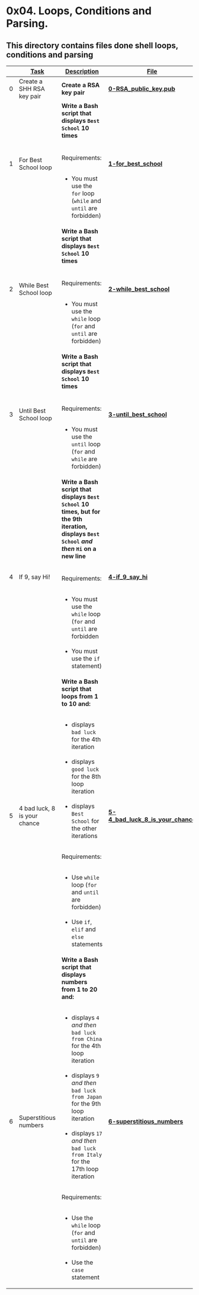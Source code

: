 # 0x04. Loops, Conditions and Parsing.

## This directory contains files done shell loops, conditions and parsing

| | <ins>**Task**</ins> | <ins>**Description**</ins> | <ins>**File**</ins> |
| --- | --- | --- | --- |
| 0 | Create a SHH RSA key pair | **Create a RSA key pair** | **[0-RSA_public_key.pub](0-RSA_public_key.pub)** |
| 1 | For Best School loop | **Write a Bash script that displays `Best School` 10 times**<br><br>&emsp;Requirements:<ul>&emsp;<li>You must use the `for` loop (`while` and `until` are forbidden)</li></ul> | **[1-for_best_school](1-for_best_school)** |
| 2 | While Best School loop | **Write a Bash script that displays `Best School` 10 times**<br><br>&emsp;Requirements:<ul>&emsp;<li>You must use the `while` loop (`for` and `until` are forbidden)</li></ul> | **[2-while_best_school](2-while_best_school)** |
| 3 | Until Best School loop | **Write a Bash script that displays `Best School` 10 times**<br><br>&emsp;Requirements:<ul>&emsp;<li>You must use the `until` loop (`for` and `while` are forbidden)</li></ul> | **[3-until_best_school](3-until_best_school)** |
| 4 | If 9, say Hi! | **Write a Bash script that displays `Best School` 10 times, but for the 9th iteration, displays `Best School` _and then_ `Hi` on a new line**<br><br>&emsp;Requirements:<ul>&emsp;<li>You must use the `while` loop (`for` and `until` are forbidden</li>&emsp;<li>You must use the `if` statement)</li></ul> | **[4-if_9_say_hi](4-if_9_say_hi)** |
| 5 | 4 bad luck, 8 is your chance | **Write a Bash script that loops from 1 to 10 and:**<br><ul>&emsp;<li>displays `bad luck` for the 4th iteration</li>&emsp;<li>displays `good luck` for the 8th loop iteration</li>&emsp;<li>displays `Best School` for the other iterations</li></ul><br>Requirements:<ul>&emsp;<li>Use `while` loop (`for` and `until` are forbidden)</li>&emsp;<li>Use `if`, `elif` and `else` statements</li></ul> | **[5-4_bad_luck_8_is_your_chance](5-4_bad_luck_8_is_your_chance)** |
| 6 | Superstitious numbers | **Write a Bash script that displays numbers from 1 to 20 and:**<br><ul>&emsp;<li>displays `4` _and then_ `bad luck from China` for the 4th loop iteration</li>&emsp;<li>displays `9` _and then_ `bad luck from Japan` for the 9th loop iteration</li>&emsp;<li>displays `17` _and then_ `bad luck from Italy` for the 17th loop iteration</li></ul><br>Requirements:<ul>&emsp;<li>Use the `while` loop (`for` and `until` are forbidden)</li>&emsp;<li>Use the `case` statement</li></ul> | **[6-superstitious_numbers](6-superstitious_numbers)** |

